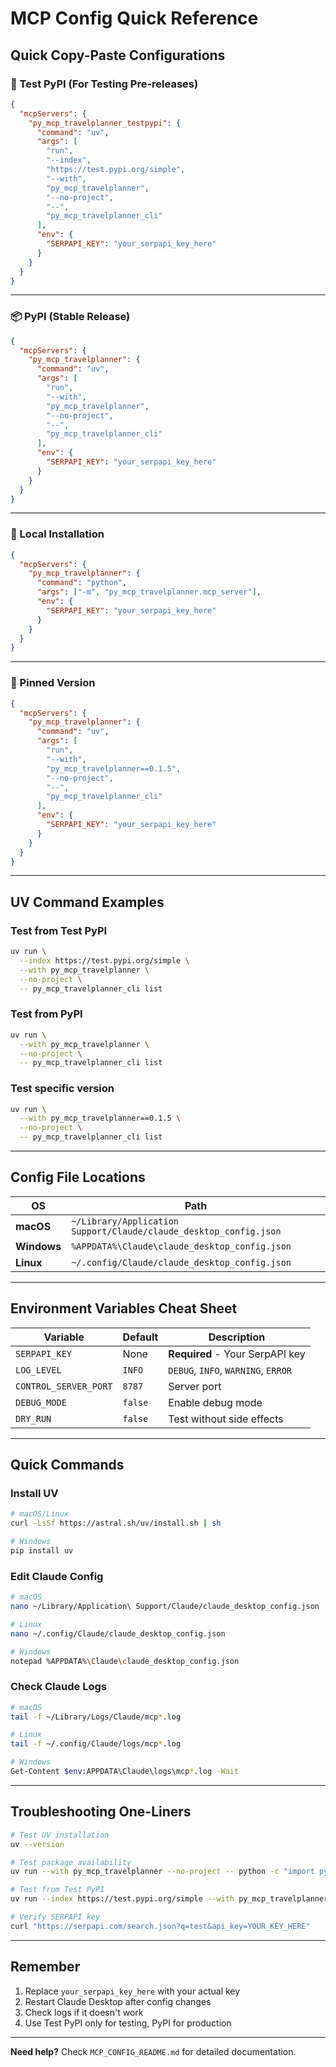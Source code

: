 # MCP Config Quick Reference

## Quick Copy-Paste Configurations

### 🧪 Test PyPI (For Testing Pre-releases)

```json
{
  "mcpServers": {
    "py_mcp_travelplanner_testpypi": {
      "command": "uv",
      "args": [
        "run",
        "--index",
        "https://test.pypi.org/simple",
        "--with",
        "py_mcp_travelplanner",
        "--no-project",
        "--",
        "py_mcp_travelplanner_cli"
      ],
      "env": {
        "SERPAPI_KEY": "your_serpapi_key_here"
      }
    }
  }
}
```

---

### 📦 PyPI (Stable Release)

```json
{
  "mcpServers": {
    "py_mcp_travelplanner": {
      "command": "uv",
      "args": [
        "run",
        "--with",
        "py_mcp_travelplanner",
        "--no-project",
        "--",
        "py_mcp_travelplanner_cli"
      ],
      "env": {
        "SERPAPI_KEY": "your_serpapi_key_here"
      }
    }
  }
}
```

---

### 🐍 Local Installation

```json
{
  "mcpServers": {
    "py_mcp_travelplanner": {
      "command": "python",
      "args": ["-m", "py_mcp_travelplanner.mcp_server"],
      "env": {
        "SERPAPI_KEY": "your_serpapi_key_here"
      }
    }
  }
}
```

---

### 📌 Pinned Version

```json
{
  "mcpServers": {
    "py_mcp_travelplanner": {
      "command": "uv",
      "args": [
        "run",
        "--with",
        "py_mcp_travelplanner==0.1.5",
        "--no-project",
        "--",
        "py_mcp_travelplanner_cli"
      ],
      "env": {
        "SERPAPI_KEY": "your_serpapi_key_here"
      }
    }
  }
}
```

---

## UV Command Examples

### Test from Test PyPI
```bash
uv run \
  --index https://test.pypi.org/simple \
  --with py_mcp_travelplanner \
  --no-project \
  -- py_mcp_travelplanner_cli list
```

### Test from PyPI
```bash
uv run \
  --with py_mcp_travelplanner \
  --no-project \
  -- py_mcp_travelplanner_cli list
```

### Test specific version
```bash
uv run \
  --with py_mcp_travelplanner==0.1.5 \
  --no-project \
  -- py_mcp_travelplanner_cli list
```

---

## Config File Locations

| OS | Path |
|---|---|
| **macOS** | `~/Library/Application Support/Claude/claude_desktop_config.json` |
| **Windows** | `%APPDATA%\Claude\claude_desktop_config.json` |
| **Linux** | `~/.config/Claude/claude_desktop_config.json` |

---

## Environment Variables Cheat Sheet

| Variable | Default | Description |
|---|---|---|
| `SERPAPI_KEY` | None | **Required** - Your SerpAPI key |
| `LOG_LEVEL` | `INFO` | `DEBUG`, `INFO`, `WARNING`, `ERROR` |
| `CONTROL_SERVER_PORT` | `8787` | Server port |
| `DEBUG_MODE` | `false` | Enable debug mode |
| `DRY_RUN` | `false` | Test without side effects |

---

## Quick Commands

### Install UV
```bash
# macOS/Linux
curl -LsSf https://astral.sh/uv/install.sh | sh

# Windows
pip install uv
```

### Edit Claude Config
```bash
# macOS
nano ~/Library/Application\ Support/Claude/claude_desktop_config.json

# Linux
nano ~/.config/Claude/claude_desktop_config.json

# Windows
notepad %APPDATA%\Claude\claude_desktop_config.json
```

### Check Claude Logs
```bash
# macOS
tail -f ~/Library/Logs/Claude/mcp*.log

# Linux
tail -f ~/.config/Claude/logs/mcp*.log

# Windows
Get-Content $env:APPDATA\Claude\logs\mcp*.log -Wait
```

---

## Troubleshooting One-Liners

```bash
# Test UV installation
uv --version

# Test package availability
uv run --with py_mcp_travelplanner --no-project -- python -c "import py_mcp_travelplanner; print('OK')"

# Test from Test PyPI
uv run --index https://test.pypi.org/simple --with py_mcp_travelplanner --no-project -- python -c "import py_mcp_travelplanner; print('OK')"

# Verify SERPAPI key
curl "https://serpapi.com/search.json?q=test&api_key=YOUR_KEY_HERE"
```

---

## Remember

1. Replace `your_serpapi_key_here` with your actual key
2. Restart Claude Desktop after config changes
3. Check logs if it doesn't work
4. Use Test PyPI only for testing, PyPI for production

---

**Need help?** Check `MCP_CONFIG_README.md` for detailed documentation.


